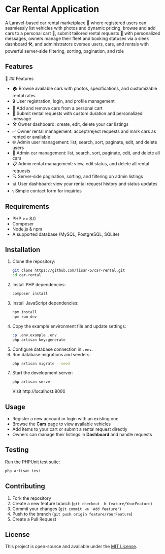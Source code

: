 # Car Rental Application

A Laravel-based car rental marketplace 🚗 where registered users can seamlessly list vehicles with photos and dynamic pricing, browse and add cars to a personal cart 🛒, submit tailored rental requests 📅 with personalized messages, owners manage their fleet and booking statuses via a sleek dashboard 🛠, and administrators oversee users, cars, and rentals with powerful server-side filtering, sorting, pagination, and role

## Features
 🎯 ## Features
 - 🏠 Browse available cars with photos, specifications, and customizable rental rates
 - 🔒 User registration, login, and profile management
 - 🛒 Add and remove cars from a personal cart
 - 📑 Submit rental requests with custom duration and personalized message
 - 🛠 Owner dashboard: create, edit, delete your car listings
 - ✅ Owner rental management: accept/reject requests and mark cars as rented or available
 - 🌐 Admin user management: list, search, sort, paginate, edit, and delete users
 - 🚗 Admin car management: list, search, sort, paginate, edit, and delete all cars
 - 📋 Admin rental management: view, edit status, and delete all rental requests
 - 🔍 Server-side pagination, sorting, and filtering on admin listings
 - 📊 User dashboard: view your rental request history and status updates
 - 📞 Simple contact form for inquiries


## Requirements
- PHP >= 8.0
- Composer
- Node.js & npm
- A supported database (MySQL, PostgreSQL, SQLite)

## Installation
1. Clone the repository:
   ```bash
   git clone https://github.com/lisan-5/car-rental.git
   cd car-rental
   ```
2. Install PHP dependencies:
   ```bash
   composer install
   ```
3. Install JavaScript dependencies:
   ```bash
   npm install
   npm run dev
   ```
4. Copy the example environment file and update settings:
   ```bash
   cp .env.example .env
   php artisan key:generate
   ```
5. Configure database connection in `.env`.
6. Run database migrations and seeders:
   ```bash
   php artisan migrate --seed
   ```
7. Start the development server:
   ```bash
   php artisan serve
   ```
   Visit http://localhost:8000


## Usage
- Register a new account or login with an existing one
- Browse the **Cars** page to view available vehicles
- Add items to your cart or submit a rental request directly
- Owners can manage their listings in **Dashboard** and handle requests

## Testing
Run the PHPUnit test suite:
```bash
php artisan test
```

## Contributing
1. Fork the repository
2. Create a new feature branch (`git checkout -b feature/YourFeature`)
3. Commit your changes (`git commit -m 'Add feature'`)
4. Push to the branch (`git push origin feature/YourFeature`)
5. Create a Pull Request

## License
This project is open-source and available under the [MIT License](LICENSE).

